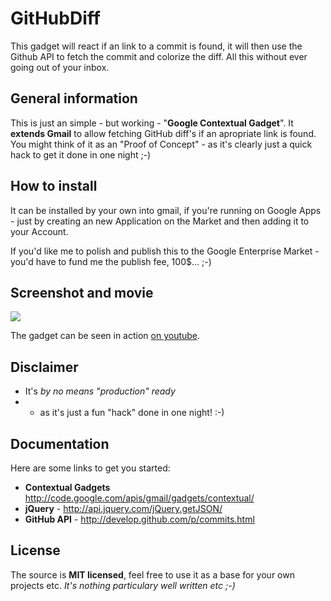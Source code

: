 GitHubDiff
==========
This gadget will react if an link to a commit is found, it will then use the Github API to fetch the commit and colorize the diff. All this without ever going out of your inbox.

General information 
-------------------
This is just an simple - but working - "**Google Contextual Gadget**".
It **extends Gmail** to allow fetching GitHub diff's if an apropriate link is found.
You might think of it as an "Proof of Concept" - as it's clearly just a quick hack to get it done in one night ;-)

How to install
---------------
It can be installed by your own into gmail, if you're running on Google Apps - 
just by creating an new Application on the Market and then adding it to your Account.

If you'd like me to polish and publish this to the Google Enterprise Market -
you'd have to fund me the publish fee, 100$... ;-)

Screenshot and movie
--------------------
<img src="https://github.com/ktoso/GitHubDiff/raw/master/screenshot.png"/>

The gadget can be seen in action <a href="http://www.youtube.com/watch?v=bJIhKxNDNKg">on youtube</a>.

Disclaimer
----------
*  It's *by no means "production" ready*
*  - as it's just a fun "hack" done in one night! :-)

Documentation
-------------
Here are some links to get you started:

* **Contextual Gadgets** http://code.google.com/apis/gmail/gadgets/contextual/
* **jQuery** - http://api.jquery.com/jQuery.getJSON/
* **GitHub API** - http://develop.github.com/p/commits.html


License
-------
The source is **MIT licensed**, feel free to use it as a base for your own projects etc.
*It's nothing particulary well written etc ;-)*
